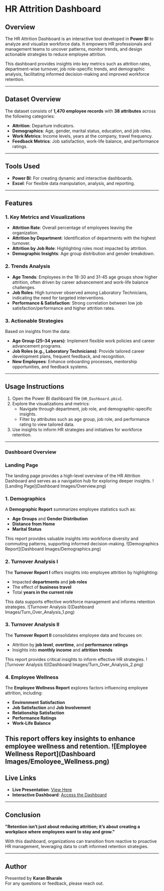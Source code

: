 # HR Attrition Dashboard

## Overview

The HR Attrition Dashboard is an interactive tool developed in **Power BI** to analyze and visualize workforce data. It empowers HR professionals and management teams to uncover patterns, monitor trends, and design actionable strategies to reduce employee attrition.

This dashboard provides insights into key metrics such as attrition rates, department-wise turnover, job role-specific trends, and demographic analysis, facilitating informed decision-making and improved workforce retention.

---

## Dataset Overview

The dataset consists of **1,470 employee records** with **38 attributes** across the following categories:
- **Attrition**: Departure indicators.
- **Demographics**: Age, gender, marital status, education, and job roles.
- **Work Metrics**: Income levels, years at the company, travel frequency.
- **Feedback Metrics**: Job satisfaction, work-life balance, and performance ratings.

---

## Tools Used

- **Power BI**: For creating dynamic and interactive dashboards.
- **Excel**: For flexible data manipulation, analysis, and reporting.

---

## Features

### 1. **Key Metrics and Visualizations**
- **Attrition Rate**: Overall percentage of employees leaving the organization.
- **Attrition by Department**: Identification of departments with the highest turnover.
- **Attrition by Job Role**: Highlighting roles most impacted by attrition.
- **Demographic Insights**: Age group distribution and gender breakdown.

### 2. **Trends Analysis**
- **Age Trends**: Employees in the 18-30 and 31-45 age groups show higher attrition, often driven by career advancement and work-life balance challenges.
- **Job Roles**: High turnover observed among Laboratory Technicians, indicating the need for targeted interventions.
- **Performance & Satisfaction**: Strong correlation between low job satisfaction/performance and higher attrition rates.

### 3. **Actionable Strategies**
Based on insights from the data:
- **Age Group (25–34 years)**: Implement flexible work policies and career advancement programs.
- **Job Roles (e.g., Laboratory Technicians)**: Provide tailored career development plans, frequent feedback, and recognition.
- **New Employees**: Enhance onboarding processes, mentorship opportunities, and feedback systems.

---

## Usage Instructions

1. Open the Power BI dashboard file (`HR_Dashboard.pbix`).
2. Explore the visualizations and metrics:
   - Navigate through department, job role, and demographic-specific insights.
   - Filter by attributes such as age group, job role, and performance rating to view tailored data.
3. Use insights to inform HR strategies and initiatives for workforce retention.

---

### Dashboard Overview
### **Landing Page**
The landing page provides a high-level overview of the HR Attrition Dashboard and serves as a navigation hub for exploring deeper insights.
![Landing Page](Dashboard Images/Overview.png)

### **1. Demographics**
A **Demographic Report** summarizes employee statistics such as:
- **Age Groups** and **Gender Distribution**
- **Distance from Home**
- **Marital Status**

This report provides valuable insights into workforce diversity and commuting patterns, supporting informed decision-making.
![Demographics Report](Dashboard Images/Demographics.png)

### **2. Turnover Analysis I**
The **Turnover Report I** offers insights into employee attrition by highlighting:
- Impacted **departments** and **job roles**
- The effect of **business travel**
- Total **years in the current role**

This data supports effective workforce management and informs retention strategies.
![Turnover Analysis I](Dashboard Images/Turn_Over_Analysis_1.png)

### **3. Turnover Analysis II**
The **Turnover Report II** consolidates employee data and focuses on:
- Attrition by **job level**, **overtime**, and **performance ratings**
- Insights into **monthly income** and **attrition trends**

This report provides critical insights to inform effective HR strategies.
![Turnover Analysis II](Dashboard Images/Turn_Over_Analysis_2.png)

### **4. Employee Wellness**
The **Employee Wellness Report** explores factors influencing employee attrition, including:
- **Environment Satisfaction**
- **Job Satisfaction** and **Job Involvement**
- **Relationship Satisfaction**
- **Performance Ratings**
- **Work-Life Balance**

This report offers key insights to enhance employee wellness and retention.
![Employee Wellness Report](Dashboard Images/Emoloyee_Wellness.png)
---

## Live Links

- **Live Presentation**: [View Here]([link_to_presentation](https://www.canva.com/design/DAGYFNLGS88/1yk0aNAEBb9jE3waxAVODA/edit?utm_content=DAGYFNLGS88&utm_campaign=designshare&utm_medium=link2&utm_source=sharebutton))
- **Interactive Dashboard**: [Access the Dashboard]([link_to_dashboard](https://app.powerbi.com/view?r=eyJrIjoiNDk0ZDViZWQtZDgwMi00MzU3LTg5ZGMtMjAwYzUxYTBhZTI3IiwidCI6ImM2ZTU0OWIzLTVmNDUtNDAzMi1hYWU5LWQ0MjQ0ZGM1YjJjNCJ9))

---

## Conclusion

**"Retention isn’t just about reducing attrition; it’s about creating a workplace where employees want to stay and grow."**

With this dashboard, organizations can transition from reactive to proactive HR management, leveraging data to craft informed retention strategies.

---

## Author

Presented by **Karan Bharale**  
For any questions or feedback, please reach out.

